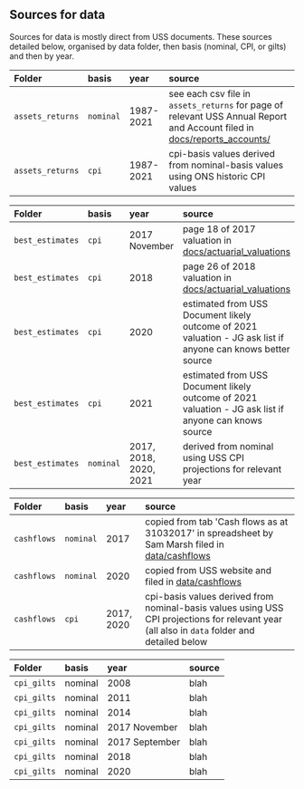 ## Sources for data

Sources for data is mostly direct from USS documents. These sources detailed below, organised by data folder, then basis (nominal, CPI, or gilts) and then by year.


| Folder | basis | year | source |
|:--|:--|:--|:--| 
| `assets_returns`| `nominal`| 1987-2021 |see each csv file in `assets_returns` for page of relevant USS Annual Report and Account filed in [docs/reports_accounts/](https://github.com/SussexUCU/USS/tree/main/docs/reports_accounts 'report_accounts') |   
| `assets_returns`| `cpi`| 1987-2021 | cpi-basis values derived from nominal-basis values using ONS historic CPI values|   

| Folder | basis | year | source |
|:--|:--|:--|:--| 
| `best_estimates`| `cpi`| 2017 November |page 18 of 2017 valuation in [docs/actuarial_valuations](https://github.com/SussexUCU/USS/tree/main/docs/actuarial_valuations "2017 valuation") |  
| `best_estimates`| `cpi`| 2018 | page 26 of 2018 valuation in [docs/actuarial_valuations](https://github.com/SussexUCU/USS/tree/main/docs/actuarial_valuations "2017 valuation") |   
| `best_estimates`| `cpi`| 2020 | estimated from USS Document likely outcome of 2021 valuation - JG ask list if anyone can knows better source | 
| `best_estimates`| `cpi`| 2021 | estimated from USS Document likely outcome of 2021 valuation - JG ask list if anyone can knows source | 
| `best_estimates`| `nominal`| 2017, 2018, 2020, 2021 |derived from nominal using USS CPI projections for relevant year | 

| Folder | basis | year | source |
|:--|:--|:--|:--| 
| `cashflows`| `nominal`| 2017 | copied from tab 'Cash flows as at 31032017' in spreadsheet by Sam Marsh filed in [data/cashflows](https://github.com/SussexUCU/USS/tree/main/docs/cashflows 'cashflows') |   
| `cashflows`| `nominal`| 2020 | copied from USS website and filed in [data/cashflows](https://github.com/SussexUCU/USS/tree/main/docs/cashflows 'cashflows') |   
| `cashflows`| `cpi`| 2017, 2020 | cpi-basis values derived from nominal-basis values using USS CPI projections for relevant year (all also in `data` folder and detailed below |   

| Folder | basis | year | source |
|:--|:--|:--|:--| 
| `cpi_gilts`| nominal| 2008 | blah |   
| `cpi_gilts`| nominal| 2011 | blah |   
| `cpi_gilts`| nominal| 2014 | blah |   
| `cpi_gilts`| nominal| 2017 November | blah |   
| `cpi_gilts`| nominal| 2017 September | blah |   
| `cpi_gilts`| nominal| 2018 | blah |   
| `cpi_gilts`| nominal| 2020 | blah |   
